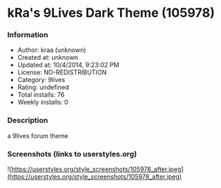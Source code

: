 # kRa's 9Lives Dark Theme (105978)

### Information
- Author: kraa (unknown)
- Created at: unknown
- Updated at: 10/4/2014, 9:23:02 PM
- License: NO-REDISTRIBUTION
- Category: 9lives
- Rating: undefined
- Total installs: 76
- Weekly installs: 0


### Description
a 9lives forum theme


### Screenshots (links to userstyles.org)
![https://userstyles.org/style_screenshots/105978_after.jpeg](https://userstyles.org/style_screenshots/105978_after.jpeg)


